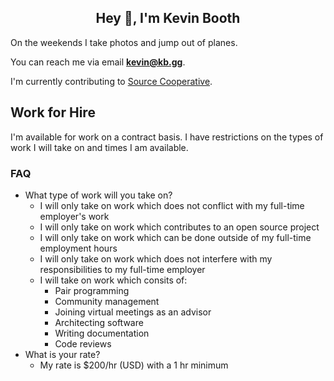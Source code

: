 <h2 align="center">Hey 👋, I'm Kevin Booth</h1>
On the weekends I take photos and jump out of planes.

You can reach me via email **kevin@kb.gg**.

I'm currently contributing to [Source Cooperative](https://source.coop).

## Work for Hire

I'm available for work on a contract basis. I have restrictions on the types of work I will take on and times I am available.

### FAQ
- What type of work will you take on?
  - I will only take on work which does not conflict with my full-time employer's work
  - I will only take on work which contributes to an open source project
  - I will only take on work which can be done outside of my full-time employment hours
  - I will only take on work which does not interfere with my responsibilities to my full-time employer
  - I will take on work which consits of:
    - Pair programming
    - Community management
    - Joining virtual meetings as an advisor
    - Architecting software
    - Writing documentation
    - Code reviews
- What is your rate?
  - My rate is $200/hr (USD) with a 1 hr minimum 
